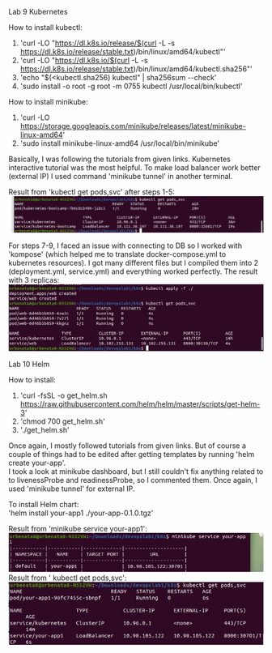 Lab 9
Kubernetes

How to install kubectl:
1. 'curl -LO "https://dl.k8s.io/release/$(curl -L -s https://dl.k8s.io/release/stable.txt)/bin/linux/amd64/kubectl"'
2. 'curl -LO "https://dl.k8s.io/$(curl -L -s https://dl.k8s.io/release/stable.txt)/bin/linux/amd64/kubectl.sha256"'
3. 'echo "$(<kubectl.sha256) kubectl" | sha256sum --check'
4. 'sudo install -o root -g root -m 0755 kubectl /usr/local/bin/kubectl'

How to install minikube:
1. 'curl -LO https://storage.googleapis.com/minikube/releases/latest/minikube-linux-amd64'
2. 'sudo install minikube-linux-amd64 /usr/local/bin/minikube'

Basically, I was following the tutorials from given links. Kubernetes interactive tutorial was the most helpful.
To make load balancer work better (external IP) I used command 'minikube tunnel' in another terminal.

Result from 'kubectl get pods,svc' after steps 1-5:
![alt text](https://github.com/urbeingwatched8/devops/blob/abb2319cf2bd57883f8f045f2ee3bdccd59bd369/k8s/screenshots/%D0%91%D0%B5%D0%B7%D1%8B%D0%BCffds%D1%8F%D0%BD%D0%BD%D1%8B%D0%B9.png?raw=true)

For steps 7-9, I faced an issue with connecting to DB so I worked with 'kompose' (which helped me to translate docker-compose.yml to kubernetes resources). I got many different files but I compiled them into 2 (deployment.yml, service.yml) and everything worked perfectly.
The result with 3 replicas:
![alt text](https://github.com/urbeingwatched8/devops/blob/abb2319cf2bd57883f8f045f2ee3bdccd59bd369/k8s/screenshots/photo_2021-09-20_13-05-08.jpg?raw=true)

Lab 10
Helm

How to install:
1. 'curl -fsSL -o get_helm.sh https://raw.githubusercontent.com/helm/helm/master/scripts/get-helm-3'
2. 'chmod 700 get_helm.sh'
3. './get_helm.sh'

Once again, I mostly followed tutorials from given links. But of course a couple of things had to be edited after getting templates by running 'helm create your-app'.  
I took a look at minikube dashboard, but I still couldn't fix anything related to to livenessProbe and readinessProbe, so I commented them. Once again, I used 'minikube tunnel' for external IP.

To install Helm chart:  
'helm install your-app1 ./your-app-0.1.0.tgz'

Result from 'minikube service your-app1':
![alt text](https://github.com/urbeingwatched8/devops/blob/11b193655ad4a1410890aad1973ea52be3e909dd/k8s/screenshots/photo_2021-09-20_18-55-27.jpg?raw=true)
Result from ' kubectl get pods,svc':
![alt text](https://github.com/urbeingwatched8/devops/blob/11b193655ad4a1410890aad1973ea52be3e909dd/k8s/screenshots/photo_2021-09-20_19-23-05.jpg?raw=true)